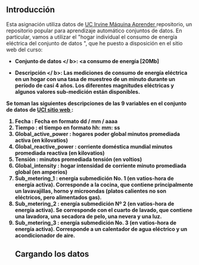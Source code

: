 ## Introducción

Esta asignación utiliza datos de
<a href="http://archive.ics.uci.edu/ml/"> UC Irvine Máquina
Aprender </a> repositorio, un repositorio popular para aprendizaje automático
conjuntos de datos. En particular, vamos a utilizar el "hogar individual
el consumo de energía eléctrica del conjunto de datos ", que he puesto a disposición en
el sitio web del curso:


* <B> Conjunto de datos </ b>: <a </a> consumo de energía [20Mb]

* <B> Descripción </ b>: Las mediciones de consumo de energía eléctrica en
un hogar con una tasa de muestreo de un minuto durante un período de casi
4 años. Los diferentes magnitudes eléctricas y algunos valores sub-medición
están disponibles.


Se toman las siguientes descripciones de las 9 variables en el conjunto de datos
de
<a href="https://archive.ics.uci.edu/ml/datasets/Individual+household+electric+power+consumption"> UCI
sitio web </a>:

<Ol>
<Li> <b> Fecha </ b>: Fecha en formato dd / mm / aaaa </ li>
<Li> <b> Tiempo </ b>: el tiempo en formato hh: mm: ss </ li>
<Li> <b> Global_active_power </ b>: hogares poder global minutos promediada activa (en kilovatios) </ li>
<Li> <b> Global_reactive_power </ b>: corriente doméstica mundial minutos promediada reactiva (en kilovatios) </ li>
<Li> <b> Tensión </ b>: minutos promediada tensión (en voltios) </ li>
<Li> <b> Global_intensity </ b>: hogar intensidad de corriente minuto promediada global (en amperios) </ li>
<Li> <b> Sub_metering_1 </ b>: energía submedición No. 1 (en vatios-hora de energía activa). Corresponde a la cocina, que contiene principalmente un lavavajillas, horno y microondas (platos calientes no son eléctricos, pero alimentados gas). </ Li>
<Li> <b> Sub_metering_2 </ b>: energía submedición Nº 2 (en vatios-hora de energía activa). Se corresponde con el cuarto de lavado, que contiene una lavadora, una secadora de pelo, una nevera y una luz. </ Li>
<Li> <b> Sub_metering_3 </ b>: energía submedición No. 3 (en vatios-hora de energía activa). Corresponde a un calentador de agua eléctrico y un acondicionador de aire. </ Li>
</ Ol>

## Cargando los datos


